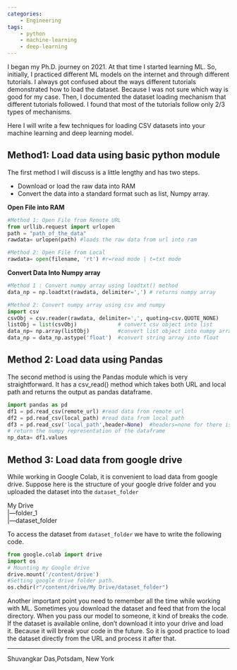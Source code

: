 ```yaml
---
categories:
    - Engineering
tags:
    - python
    - machine-learning
    - deep-learning
---
```


I began my Ph.D. journey on 2021. At that time I started learning ML. So, initially, I practiced different ML models on the internet and through different tutorials. I always got confused about the ways different tutorials demonstrated how to load the dataset. Because I was not sure which way is good for my case. Then, I documented the dataset loading mechanism that different tutorials followed. I found that most of the tutorials follow only 2/3 types of mechanisms. 

Here I will write a few techniques for loading CSV datasets into your machine learning and deep learning model.
## Method1: Load data using basic python module
The first method I will discuss is a little lengthy and has two steps.
-   Download or load the raw data into RAM
-   Convert the data into a standard format such as list, Numpy array.

**Open File into RAM**
```python
#Method 1: Open File from Remote URL
from urllib.request import urlopen
path = "path_of_the_data"
rawdata= urlopen(path) #loads the raw data from url into ram

#Method 2: Open File from Local 
rawdata= open(filename, 'rt') #r=read mode | t=txt mode
```
**Convert Data Into Numpy array**
```python
#Method 1 : Convert numpy array using loadtxt() method
data_np = np.loadtxt(rawdata, delimiter=',') # returns numpy array

#Method 2: Convert numpy array using csv and numpy
import csv
csvObj = csv.reader(rawdata, delimiter=',', quoting=csv.QUOTE_NONE)
listObj = list(csvObj)             # convert csv object into list
data_np= np.array(listObj)         #convert list object into numpy array
data_np = data_np.astype('float')  #convert string array into float
```
## Method 2: Load data using Pandas
The second method is using the Pandas module which is very straightforward. It has a csv_read() method which takes both URL and local path and returns the output as pandas dataframe.
```python
import pandas as pd
df1 = pd.read_csv(remote_url) #read data from remote url
df2 = pd.read_csv(local_path) #read data from local path
df3 = pd.read_csv('local_path',header=None)  #headers=none for there is not header in my dataset
# return the numpy representation of the dataframe
np_data= df1.values
```
## Method 3: Load data from google drive
While working in Google Colab, it is convenient to load data from google drive. Suppose here is the structure of your google drive folder and you uploaded the dataset into the `dataset_folder`

My Drive   
|—folder_1  
|—dataset_folder

To access the dataset from `dataset_folder` we have to write the following code.
```python
from google.colab import drive
import os
# Mounting my Google drive
drive.mount('/content/drive')
#Setting google drive folder path. 
os.chdir(r"/content/drive/My Drive/dataset_folder")
```


Another important point you need to remember all the time while working with ML. Sometimes you download the dataset and feed that from the local directory. When you pass our model to someone, it kind of breaks the code. If the dataset is available online, don’t download it into your drive and load it. Because it will break your code in the future. So it is good practice to load the dataset directly from the URL and process it after that.

---
Shuvangkar Das,Potsdam, New York